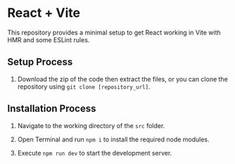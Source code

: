 # React + Vite

This repository provides a minimal setup to get React working in Vite with HMR and some ESLint rules.

## Setup Process

1. Download the zip of the code then extract the files, or you can clone the repository using `git clone [repository_url]`.
   
## Installation Process

1. Navigate to the working directory of the `src` folder.

2. Open Terminal and run `npm i` to install the required node modules.

3. Execute `npm run dev` to start the development server.
